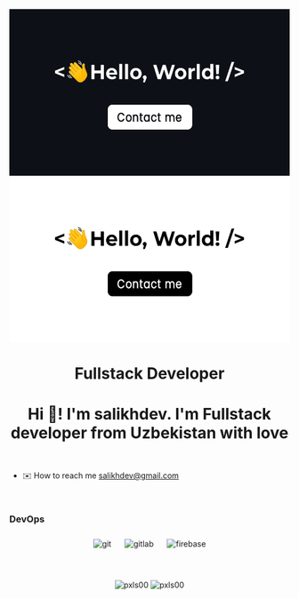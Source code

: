 <div align="center">
<img src="https://raw.githubusercontent.com/pxls00/pxls00/main/headergitdark.gif#gh-dark-mode-only" align="center" height="300" />
<img src="https://raw.githubusercontent.com/pxls00/pxls00/main/headergitlight.gif#gh-light-mode-only" align="center" height="300" />
</div>  
  

# <div align="center">Fullstack Developer</div>

# <div align="center">Hi 👋! I'm salikhdev. I'm Fullstack developer from Uzbekistan with love</div>

<br />

- ✉️ How to reach me [salikhdev@gmail.com](salikhdev@gmail.com)

<br/>

<table>
<tr>

### DevOps

<div align="center">    
<img style="margin: 10px;" src="https://www.vectorlogo.zone/logos/git-scm/git-scm-icon.svg" alt="git" width="50" height="50"/>

<img style="margin: 10px;" src="https://profilinator.rishav.dev/skills-assets/gitlab.svg" alt="gitlab" width="50" height="50"/>

<img style="margin: 10px;" src="https://www.vectorlogo.zone/logos/firebase/firebase-icon.svg" alt="firebase" width="50" height="50"/>

</td>
</tr>
</table>

<br/>

<div align="center">
<img align="center" height="160" src="https://github-readme-stats.vercel.app/api?username=salikhdev&theme=vue-dark&hide_border=true&include_all_commits=false&count_private=false" alt="pxls00" />

<img align="center" height="160" src="https://github-readme-streak-stats.herokuapp.com/?user=salikhdev&theme=vue-dark&hide_border=true" alt="pxls00" />
</div>


